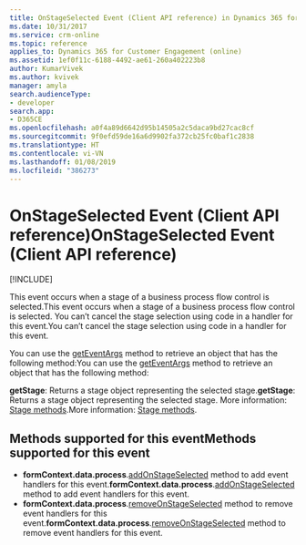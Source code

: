 ```yaml
---
title: OnStageSelected Event (Client API reference) in Dynamics 365 for Customer Engagement| MicrosoftDocs
ms.date: 10/31/2017
ms.service: crm-online
ms.topic: reference
applies_to: Dynamics 365 for Customer Engagement (online)
ms.assetid: 1ef0f11c-6188-4492-ae61-260a402223b8
author: KumarVivek
ms.author: kvivek
manager: amyla
search.audienceType:
- developer
search.app:
- D365CE
ms.openlocfilehash: a0f4a89d6642d95b14505a2c5daca9bd27cac8cf
ms.sourcegitcommit: 9f0efd59de16a6d9902fa372cb25fc0baf1c2838
ms.translationtype: HT
ms.contentlocale: vi-VN
ms.lasthandoff: 01/08/2019
ms.locfileid: "386273"
---
```

# <a name="onstageselected-event-client-api-reference"></a><span data-ttu-id="9e911-102">OnStageSelected Event (Client API reference)</span><span class="sxs-lookup"><span data-stu-id="9e911-102">OnStageSelected Event (Client API reference)</span></span>

[!INCLUDE[](../../../../includes/cc_applies_to_update_9_0_0.md)]

<span data-ttu-id="9e911-103">This event occurs when a stage of a business process flow control is selected.</span><span class="sxs-lookup"><span data-stu-id="9e911-103">This event occurs when a stage of a business process flow control is selected.</span></span> <span data-ttu-id="9e911-104">You can’t cancel the stage selection using code in a handler for this event.</span><span class="sxs-lookup"><span data-stu-id="9e911-104">You can’t cancel the stage selection using code in a handler for this event.</span></span>

<span data-ttu-id="9e911-105">You can use the [getEventArgs](../executioncontext/getEventArgs.md) method to retrieve an object that has the following method:</span><span class="sxs-lookup"><span data-stu-id="9e911-105">You can use the [getEventArgs](../executioncontext/getEventArgs.md) method to retrieve an object that has the following method:</span></span>

<span data-ttu-id="9e911-106">**getStage**: Returns a stage object representing the selected stage.</span><span class="sxs-lookup"><span data-stu-id="9e911-106">**getStage**: Returns a stage object representing the selected stage.</span></span> <span data-ttu-id="9e911-107">More information: [Stage methods](../formContext-data-process.md#stage-methods).</span><span class="sxs-lookup"><span data-stu-id="9e911-107">More information: [Stage methods](../formContext-data-process.md#stage-methods).</span></span>

## <a name="methods-supported-for-this-event"></a><span data-ttu-id="9e911-108">Methods supported for this event</span><span class="sxs-lookup"><span data-stu-id="9e911-108">Methods supported for this event</span></span>
- <span data-ttu-id="9e911-109">**formContext.data.process**.[addOnStageSelected](../formcontext-data-process/eventhandlers/addOnStageSelected.md) method to add event handlers for this event.</span><span class="sxs-lookup"><span data-stu-id="9e911-109">**formContext.data.process**.[addOnStageSelected](../formcontext-data-process/eventhandlers/addOnStageSelected.md) method to add event handlers for this event.</span></span>
- <span data-ttu-id="9e911-110">**formContext.data.process**.[removeOnStageSelected](../formcontext-data-process/eventhandlers/addOnStageSelected.md) method to remove event handlers for this event.</span><span class="sxs-lookup"><span data-stu-id="9e911-110">**formContext.data.process**.[removeOnStageSelected](../formcontext-data-process/eventhandlers/addOnStageSelected.md) method to remove event handlers for this event.</span></span> 



